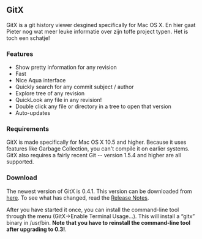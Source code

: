 <h2>
	GitX
</h2>
<p>
	GitX is a git history viewer desgined specifically for Mac OS X. En hier gaat Pieter nog wat meer leuke informatie
	over zijn toffe project typen. Het is toch een schatje!
</p>
<h3>
	Features
</h3>
<ul>
	<li>Show pretty information for any revision
	</li>
	<li>Fast
	</li>
	<li>Nice Aqua interface
	</li>
	<li>Quickly search for any commit subject / author
	</li>
	<li>Explore tree of any revision
	</li>
	<li>QuickLook any file in any revision!
	</li>
	<li>Double click any file or directory in a tree to open that version
	</li>
	<li>Auto-updates
	</li>
</ul>
<h3>
	Requirements
</h3>
<p>
	GitX is made specifically for Mac OS X 10.5 and higher. Because it uses features like Garbage Collection, you can't compile it on earlier systems. GitX also requires a fairly recent Git -- version 1.5.4 and higher are all supported. 
</p>
<h3>
	Download
</h3>
<p>
	The newest version of GitX is 0.4.1. This version can be downloaded from <a href="http://frim.frim.nl/GitXStable.app.zip">here</a>. To see what has changed, read the <a href="http://github.com/pieter/gitx/wikis/releasenotes">Release Notes</a>.
</p>
<p>
	After you have started it once, you can install the command-line tool through the menu (GitX-&gt;Enable Terminal Usage…). This will install a “gitx” binary in /usr/bin. <b>Note that you have to reinstall the command-line tool after upgrading to 0.3!</b>.
</p>

